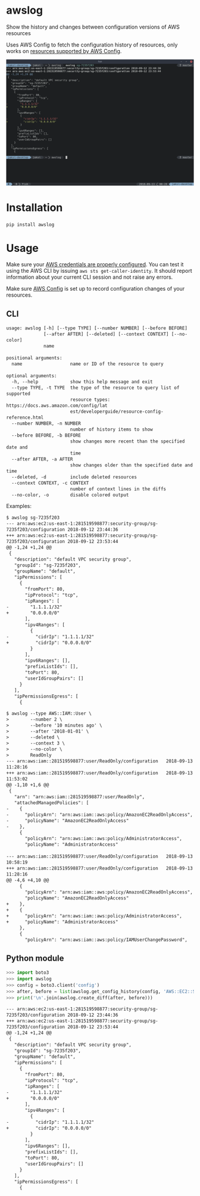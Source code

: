 # awslog

Show the history and changes between configuration versions of AWS resources

Uses AWS Config to fetch the configuration history of resources, only works on [resources supported by AWS Config](https://docs.aws.amazon.com/config/latest/developerguide/resource-config-reference.html).

![Screenshot](screenshot.png)

# Installation

`pip install awslog`

# Usage

Make sure your [AWS credentials are properly configured](https://docs.aws.amazon.com/cli/latest/userguide/cli-chap-getting-started.html).
You can test it using the AWS CLI by issuing `aws sts get-caller-identity`. It should report information about your current CLI session and not raise any errors.

Make sure [AWS Config](https://aws.amazon.com/config/) is set up to record configuration changes of your resources.

## CLI

```
usage: awslog [-h] [--type TYPE] [--number NUMBER] [--before BEFORE]
              [--after AFTER] [--deleted] [--context CONTEXT] [--no-color]
              name

positional arguments:
  name                  name or ID of the resource to query

optional arguments:
  -h, --help            show this help message and exit
  --type TYPE, -t TYPE  the type of the resource to query list of supported
                        resource types: https://docs.aws.amazon.com/config/lat
                        est/developerguide/resource-config-reference.html
  --number NUMBER, -n NUMBER
                        number of history items to show
  --before BEFORE, -b BEFORE
                        show changes more recent than the specified date and
                        time
  --after AFTER, -a AFTER
                        show changes older than the specified date and time
  --deleted, -d         include deleted resources
  --context CONTEXT, -c CONTEXT
                        number of context lines in the diffs
  --no-color, -o        disable colored output
```

Examples:
```shellsession
$ awslog sg-7235f203
--- arn:aws:ec2:us-east-1:281519598877:security-group/sg-7235f203/configuration	2018-09-12 23:44:36
+++ arn:aws:ec2:us-east-1:281519598877:security-group/sg-7235f203/configuration	2018-09-12 23:53:44
@@ -1,24 +1,24 @@
 {
   "description": "default VPC security group",
   "groupId": "sg-7235f203",
   "groupName": "default",
   "ipPermissions": [
     {
       "fromPort": 80,
       "ipProtocol": "tcp",
       "ipRanges": [
-        "1.1.1.1/32"
+        "0.0.0.0/0"
       ],
       "ipv4Ranges": [
         {
-          "cidrIp": "1.1.1.1/32"
+          "cidrIp": "0.0.0.0/0"
         }
       ],
       "ipv6Ranges": [],
       "prefixListIds": [],
       "toPort": 80,
       "userIdGroupPairs": []
     }
   ],
   "ipPermissionsEgress": [
     {
```

```shellsession
$ awslog --type AWS::IAM::User \
>        --number 2 \
>        --before '10 minutes ago' \
>        --after '2018-01-01' \
>        --deleted \
>        --context 3 \
>        --no-color \
>        ReadOnly
--- arn:aws:iam::281519598877:user/ReadOnly/configuration	2018-09-13 11:28:16
+++ arn:aws:iam::281519598877:user/ReadOnly/configuration	2018-09-13 11:53:02
@@ -1,10 +1,6 @@
 {
   "arn": "arn:aws:iam::281519598877:user/ReadOnly",
   "attachedManagedPolicies": [
-    {
-      "policyArn": "arn:aws:iam::aws:policy/AmazonEC2ReadOnlyAccess",
-      "policyName": "AmazonEC2ReadOnlyAccess"
-    },
     {
       "policyArn": "arn:aws:iam::aws:policy/AdministratorAccess",
       "policyName": "AdministratorAccess"

--- arn:aws:iam::281519598877:user/ReadOnly/configuration	2018-09-13 10:58:19
+++ arn:aws:iam::281519598877:user/ReadOnly/configuration	2018-09-13 11:28:16
@@ -4,6 +4,10 @@
     {
       "policyArn": "arn:aws:iam::aws:policy/AmazonEC2ReadOnlyAccess",
       "policyName": "AmazonEC2ReadOnlyAccess"
+    },
+    {
+      "policyArn": "arn:aws:iam::aws:policy/AdministratorAccess",
+      "policyName": "AdministratorAccess"
     },
     {
       "policyArn": "arn:aws:iam::aws:policy/IAMUserChangePassword",
```

## Python module

```python console
>>> import boto3
>>> import awslog
>>> config = boto3.client('config')
>>> after, before = list(awslog.get_config_history(config, 'AWS::EC2::SecurityGroup', 'sg-7235f203'))
>>> print('\n'.join(awslog.create_diff(after, before)))
```

```
--- arn:aws:ec2:us-east-1:281519598877:security-group/sg-7235f203/configuration	2018-09-12 23:44:36
+++ arn:aws:ec2:us-east-1:281519598877:security-group/sg-7235f203/configuration	2018-09-12 23:53:44
@@ -1,24 +1,24 @@
 {
   "description": "default VPC security group",
   "groupId": "sg-7235f203",
   "groupName": "default",
   "ipPermissions": [
     {
       "fromPort": 80,
       "ipProtocol": "tcp",
       "ipRanges": [
-        "1.1.1.1/32"
+        "0.0.0.0/0"
       ],
       "ipv4Ranges": [
         {
-          "cidrIp": "1.1.1.1/32"
+          "cidrIp": "0.0.0.0/0"
         }
       ],
       "ipv6Ranges": [],
       "prefixListIds": [],
       "toPort": 80,
       "userIdGroupPairs": []
     }
   ],
   "ipPermissionsEgress": [
     {
```
